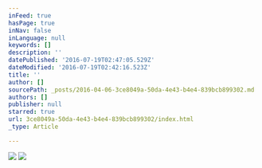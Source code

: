 ```yaml
---
inFeed: true
hasPage: true
inNav: false
inLanguage: null
keywords: []
description: ''
datePublished: '2016-07-19T02:47:05.529Z'
dateModified: '2016-07-19T02:42:16.523Z'
title: ''
author: []
sourcePath: _posts/2016-04-06-3ce8049a-50da-4e43-b4e4-839bcb899302.md
authors: []
publisher: null
starred: true
url: 3ce8049a-50da-4e43-b4e4-839bcb899302/index.html
_type: Article

---
```

![](https://the-grid-user-content.s3-us-west-2.amazonaws.com/7128d1bd-a633-4212-a55e-0c1529cc99f7.jpg)
![](https://the-grid-user-content.s3-us-west-2.amazonaws.com/2ffe8f61-9f13-40c1-a2e3-6045241250c2.jpg)